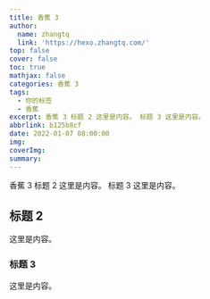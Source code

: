 ```yaml
---
title: 香蕉 3
author:
  name: zhangtq
  link: 'https://hexo.zhangtq.com/'
top: false
cover: false
toc: true
mathjax: false
categories: 香蕉 3
tags:
  - 你的标签
  - 香蕉
excerpt: 香蕉 3 标题 2 这里是内容。 标题 3 这里是内容。
abbrlink: b125b8cf
date: 2022-01-07 08:00:00
img:
coverImg:
summary:
---
```


<!--more--> 

香蕉 3 标题 2 这里是内容。 标题 3 这里是内容。
<!-- more -->
## 标题 2

这里是内容。

### 标题 3

这里是内容。
